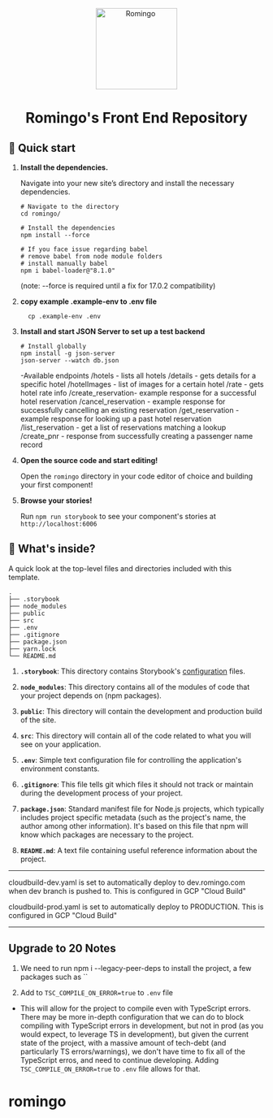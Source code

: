 <p align="center">
  <a href="https://romingo.com">
    <img alt="Romingo" src="https://romingo.com/wp-content/uploads/2021/08/Copy-of-Copy-of-Romingo_yellow.svg" width="160" />
  </a>
</p>

<h1 align="center">
  Romingo's Front End Repository
</h1>

## 🚅 Quick start

1.  **Install the dependencies.**

    Navigate into your new site’s directory and install the necessary dependencies.

    ```shell
    # Navigate to the directory
    cd romingo/

    # Install the dependencies
    npm install --force

    # If you face issue regarding babel
    # remove babel from node module folders
    # install manually babel 
    npm i babel-loader@"8.1.0"
    ```

    (note: --force is required until a fix for 17.0.2 compatibility)


1.  **copy example .example-env to .env file**

    ```
      cp .example-env .env
    ```


1.  **Install and start JSON Server to set up a test backend**

    ```shell
    # Install globally
    npm install -g json-server
    json-server --watch db.json

    ```

    -Available endpoints
    /hotels - lists all hotels
    /details - gets details for a specific hotel
    /hotelImages - list of images for a certain hotel
    /rate - gets hotel rate info
    /create_reservation- example response for a successful hotel reservation
    /cancel_reservation - example response for successfully cancelling an existing reservation
    /get_reservation - example response for looking up a past hotel reservation
    /list_reservation - get a list of reservations matching a lookup
    /create_pnr - response from successfully creating a passenger name record

1.  **Open the source code and start editing!**

    Open the `romingo` directory in your code editor of choice and building your first component!

1.  **Browse your stories!**

    Run `npm run storybook` to see your component's stories at `http://localhost:6006`

## 🔎 What's inside?

A quick look at the top-level files and directories included with this template.

    .
    ├── .storybook
    ├── node_modules
    ├── public
    ├── src
    ├── .env
    ├── .gitignore
    ├── package.json
    ├── yarn.lock
    └── README.md

1.  **`.storybook`**: This directory contains Storybook's [configuration](https://storybook.js.org/docs/react/configure/overview) files.

2.  **`node_modules`**: This directory contains all of the modules of code that your project depends on (npm packages).

3.  **`public`**: This directory will contain the development and production build of the site.

4.  **`src`**: This directory will contain all of the code related to what you will see on your application.

5.  **`.env`**: Simple text configuration file for controlling the application's environment constants.

6.  **`.gitignore`**: This file tells git which files it should not track or maintain during the development process of your project.

7.  **`package.json`**: Standard manifest file for Node.js projects, which typically includes project specific metadata (such as the project's name, the author among other information). It's based on this file that npm will know which packages are necessary to the project.

8. **`README.md`**: A text file containing useful reference information about the project.

---

cloudbuild-dev.yaml is set to automatically deploy to dev.romingo.com when dev branch is pushed to. This is configured in GCP "Cloud Build"

cloudbuild-prod.yaml is set to automatically deploy to PRODUCTION. This is configured in GCP "Cloud Build"

---

## Upgrade to 20 Notes

1. We need to run npm i --legacy-peer-deps to install the project, a few packages such as ``

2. Add to `TSC_COMPILE_ON_ERROR=true` to `.env` file
  - This will allow for the project to compile even with TypeScript errors. There may be more in-depth configuration that we can do to block compiling with TypeScript errors in development, but not in prod (as you would expect, to leverage TS in development), but given the current state of the project, with a massive amount of tech-debt (and particularly TS errors/warnings), we don't have time to fix all of the TypeScript erros, and need to continue developing. Adding `TSC_COMPILE_ON_ERROR=true` to `.env` file allows for that.
# romingo
